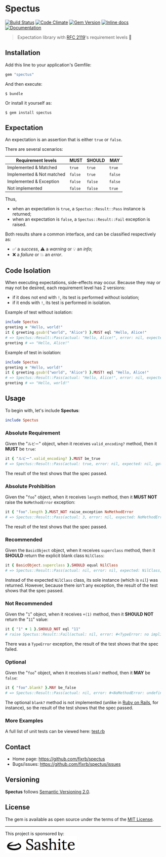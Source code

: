 # Spectus

[![Build Status](https://api.travis-ci.org/fixrb/spectus.svg?branch=main)][travis]
[![Code Climate](https://codeclimate.com/github/fixrb/spectus/badges/gpa.svg)][codeclimate]
[![Gem Version](https://badge.fury.io/rb/spectus.svg)][gem]
[![Inline docs](https://inch-ci.org/github/fixrb/spectus.svg?branch=main)][inchpages]
[![Documentation](https://img.shields.io/:yard-docs-38c800.svg)][rubydoc]

> Expectation library with [RFC 2119](https://www.ietf.org/rfc/rfc2119.txt)'s requirement levels 🚥

## Installation

Add this line to your application's Gemfile:

```ruby
gem "spectus"
```

And then execute:

    $ bundle

Or install it yourself as:

    $ gem install spectus

## Expectation

An expectation is an assertion that is either `true` or `false`.

There are several scenarios:

| Requirement levels        | **MUST** | **SHOULD** | **MAY** |
| ------------------------- | -------- | ---------- | ------- |
| Implemented & Matched     | `true`   | `true`     | `true`  |
| Implemented & Not matched | `false`  | `true`     | `false` |
| Implemented & Exception   | `false`  | `false`    | `false` |
| Not implemented           | `false`  | `false`    | `true`  |

Thus,

* when an expectation is `true`, a `Spectus::Result::Pass` instance is returned;
* when an expectation is `false`, a `Spectus::Result::Fail` exception is raised.

Both results share a common interface, and can be classified respectively as:

* ✅ a _success_, ⚠️ a _warning_ or 💡 an _info_;
* ❌ a _failure_ or 💥 an _error_.

## Code Isolation

When executing expectations, side-effects may occur.
Because they may or may not be desired, each requirement level has 2 versions:

* if it does not end with `!`, its test is performed without isolation;
* if it ends with `!`, its test is performed in isolation.

Example of test without isolation:

```ruby
include Spectus
greeting = "Hello, world!"
it { greeting.gsub!("world", "Alice") }.MUST eql "Hello, Alice!"
# => Spectus::Result::Pass(actual: "Hello, Alice!", error: nil, expected: "Hello, Alice!", got: true, matcher: :eql, negate: false, level: :MUST, valid: true)
greeting # => "Hello, Alice!"
```

Example of test in isolation:

```ruby
include Spectus
greeting = "Hello, world!"
it { greeting.gsub!("world", "Alice") }.MUST! eql "Hello, Alice!"
# => Spectus::Result::Pass(actual: "Hello, Alice!", error: nil, expected: "Hello, Alice!", got: true, matcher: :eql, negate: false, level: :MUST, valid: true)
greeting # => "Hello, world!"
```

## Usage

To begin with, let's include __Spectus__:

```ruby
include Spectus
```

### Absolute Requirement

Given the "`ルビー`" object, when it receives `valid_encoding?` method, then it **MUST** be `true`:

```ruby
it { "ルビー".valid_encoding? }.MUST be_true
# => Spectus::Result::Pass(actual: true, error: nil, expected: nil, got: true, matcher: :be_true, negate: false, level: :MUST, valid: true)
```

The result of the test shows that the spec passed.

### Absolute Prohibition

Given the "`foo`" object, when it receives `length` method, then it **MUST NOT** raise the `NoMethodError` exception:

```ruby
it { "foo".length }.MUST_NOT raise_exception NoMethodError
# => Spectus::Result::Pass(actual: 3, error: nil, expected: NoMethodError, got: true, matcher: :raise_exception, negate: true, level: :MUST, valid: true)
```

The result of the test shows that the spec passed.

### Recommended

Given the `BasicObject` object, when it receives `superclass` method, then it **SHOULD** return the explicit blank class `NilClass`:

```ruby
it { BasicObject.superclass }.SHOULD equal NilClass
# => Spectus::Result::Pass(actual: nil, error: nil, expected: NilClass, got: false, matcher: :equal, negate: false, level: :SHOULD, valid: false)
```

Instead of the expected `NilClass` class, its sole instance (which is `nil`) was returned.
However, because there isn't any exception, the result of the test shows that the spec passed.

### Not Recommended

Given the "`1`" object, when it receives `+(1)` method, then it **SHOULD NOT** return the "`11`" value:

```ruby
it { "1" + 1 }.SHOULD_NOT eql "11"
# raise Spectus::Result::Fail(actual: nil, error: #<TypeError: no implicit conversion of Integer into String>, expected: "11", got: nil, matcher: :eql, negate: true, level: :SHOULD, valid: false)
```

There was a `TypeError` exception, the result of the test shows that the spec failed.

### Optional

Given the "`foo`" object, when it receives `blank?` method, then it **MAY** be `false`:

```ruby
it { "foo".blank? }.MAY be_false
# => Spectus::Result::Pass(actual: nil, error: #<NoMethodError: undefined method `blank?' for "foo":String>, expected: nil, got: nil, matcher: :be_false, negate: false, level: :MAY, valid: false)
```

The optional `blank?` method is not implemented (unlike in [Ruby on Rails](https://api.rubyonrails.org/classes/Object.html#method-i-blank-3F), for instance), so the result of the test shows that the spec passed.

### More Examples

A full list of unit tests can be viewed here:
[test.rb](https://github.com/fixrb/spectus/blob/main/test.rb)

## Contact

* Home page: https://github.com/fixrb/spectus
* Bugs/issues: https://github.com/fixrb/spectus/issues

## Versioning

__Spectus__ follows [Semantic Versioning 2.0](https://semver.org/).

## License

The gem is available as open source under the terms of the [MIT License](https://opensource.org/licenses/MIT).

***

<p>
  This project is sponsored by:<br />
  <a href="https://sashite.com/"><img
    src="https://github.com/fixrb/spectus/raw/main/img/sashite.png"
    alt="Sashite" /></a>
</p>

[gem]: https://rubygems.org/gems/spectus
[travis]: https://travis-ci.org/fixrb/spectus
[codeclimate]: https://codeclimate.com/github/fixrb/spectus
[inchpages]: https://inch-ci.org/github/fixrb/spectus
[rubydoc]: https://rubydoc.info/gems/spectus/frames
